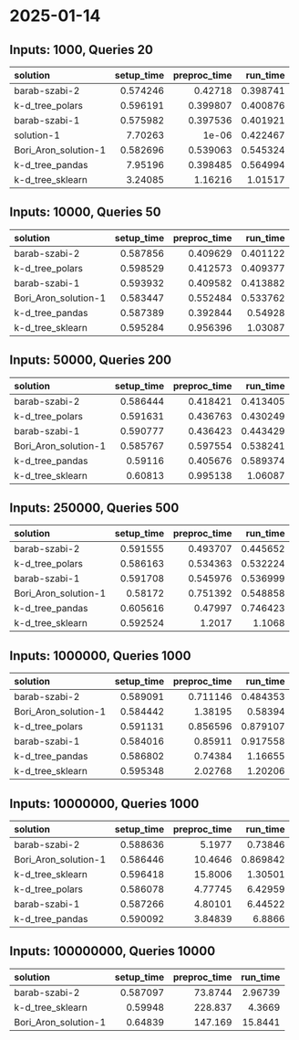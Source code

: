 # 2025-01-14

## Inputs: 1000, Queries 20

| solution             |   setup_time |   preproc_time |   run_time |
|:---------------------|-------------:|---------------:|-----------:|
| barab-szabi-2        |     0.574246 |       0.42718  |   0.398741 |
| k-d_tree_polars      |     0.596191 |       0.399807 |   0.400876 |
| barab-szabi-1        |     0.575982 |       0.397536 |   0.401921 |
| solution-1           |     7.70263  |       1e-06    |   0.422467 |
| Bori_Aron_solution-1 |     0.582696 |       0.539063 |   0.545324 |
| k-d_tree_pandas      |     7.95196  |       0.398485 |   0.564994 |
| k-d_tree_sklearn     |     3.24085  |       1.16216  |   1.01517  |

## Inputs: 10000, Queries 50

| solution             |   setup_time |   preproc_time |   run_time |
|:---------------------|-------------:|---------------:|-----------:|
| barab-szabi-2        |     0.587856 |       0.409629 |   0.401122 |
| k-d_tree_polars      |     0.598529 |       0.412573 |   0.409377 |
| barab-szabi-1        |     0.593932 |       0.409582 |   0.413882 |
| Bori_Aron_solution-1 |     0.583447 |       0.552484 |   0.533762 |
| k-d_tree_pandas      |     0.587389 |       0.392844 |   0.54928  |
| k-d_tree_sklearn     |     0.595284 |       0.956396 |   1.03087  |

## Inputs: 50000, Queries 200

| solution             |   setup_time |   preproc_time |   run_time |
|:---------------------|-------------:|---------------:|-----------:|
| barab-szabi-2        |     0.586444 |       0.418421 |   0.413405 |
| k-d_tree_polars      |     0.591631 |       0.436763 |   0.430249 |
| barab-szabi-1        |     0.590777 |       0.436423 |   0.443429 |
| Bori_Aron_solution-1 |     0.585767 |       0.597554 |   0.538241 |
| k-d_tree_pandas      |     0.59116  |       0.405676 |   0.589374 |
| k-d_tree_sklearn     |     0.60813  |       0.995138 |   1.06087  |

## Inputs: 250000, Queries 500

| solution             |   setup_time |   preproc_time |   run_time |
|:---------------------|-------------:|---------------:|-----------:|
| barab-szabi-2        |     0.591555 |       0.493707 |   0.445652 |
| k-d_tree_polars      |     0.586163 |       0.534363 |   0.532224 |
| barab-szabi-1        |     0.591708 |       0.545976 |   0.536999 |
| Bori_Aron_solution-1 |     0.58172  |       0.751392 |   0.548858 |
| k-d_tree_pandas      |     0.605616 |       0.47997  |   0.746423 |
| k-d_tree_sklearn     |     0.592524 |       1.2017   |   1.1068   |

## Inputs: 1000000, Queries 1000

| solution             |   setup_time |   preproc_time |   run_time |
|:---------------------|-------------:|---------------:|-----------:|
| barab-szabi-2        |     0.589091 |       0.711146 |   0.484353 |
| Bori_Aron_solution-1 |     0.584442 |       1.38195  |   0.58394  |
| k-d_tree_polars      |     0.591131 |       0.856596 |   0.879107 |
| barab-szabi-1        |     0.584016 |       0.85911  |   0.917558 |
| k-d_tree_pandas      |     0.586802 |       0.74384  |   1.16655  |
| k-d_tree_sklearn     |     0.595348 |       2.02768  |   1.20206  |

## Inputs: 10000000, Queries 1000

| solution             |   setup_time |   preproc_time |   run_time |
|:---------------------|-------------:|---------------:|-----------:|
| barab-szabi-2        |     0.588636 |        5.1977  |   0.73846  |
| Bori_Aron_solution-1 |     0.586446 |       10.4646  |   0.869842 |
| k-d_tree_sklearn     |     0.596418 |       15.8006  |   1.30501  |
| k-d_tree_polars      |     0.586078 |        4.77745 |   6.42959  |
| barab-szabi-1        |     0.587266 |        4.80101 |   6.44522  |
| k-d_tree_pandas      |     0.590092 |        3.84839 |   6.8866   |

## Inputs: 100000000, Queries 10000

| solution             |   setup_time |   preproc_time |   run_time |
|:---------------------|-------------:|---------------:|-----------:|
| barab-szabi-2        |     0.587097 |        73.8744 |    2.96739 |
| k-d_tree_sklearn     |     0.59948  |       228.837  |    4.3669  |
| Bori_Aron_solution-1 |     0.64839  |       147.169  |   15.8441  |